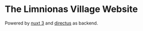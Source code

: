 # The Limnionas Village Website

Powered by [nuxt 3](https://v3.nuxtjs.org) and [directus](https://directus.io/) as backend.
